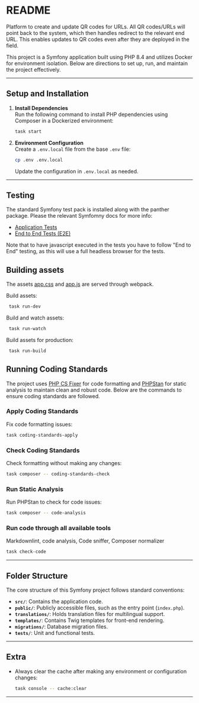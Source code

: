 # README

Platform to create and update QR codes for URLs. All QR codes/URLs will point back to the system, which then
handles redirect to the relevant end URL. This enables updates to QR codes even after they are deployed in
the field.

This project is a Symfony application built using PHP 8.4 and utilizes Docker for environment isolation.
Below are directions to set up, run, and maintain the project effectively.

---

## Setup and Installation

1. **Install Dependencies**  
   Run the following command to install PHP dependencies using Composer in a Dockerized environment:

   ```bash
   task start
   ```

2. **Environment Configuration**  
   Create a `.env.local` file from the base `.env` file:

   ```bash
   cp .env .env.local
   ```

   Update the configuration in `.env.local` as needed.

---

## Testing

The standard Symfony test pack is installed along with the panther package. Please the relevant Symfomny
docs for more info:
* [Application Tests](https://symfony.com/doc/current/testing.html#application-tests)
* [End to End Tests (E2E)](https://symfony.com/doc/current/testing/end_to_end.html)

Note that to have javascript executed in the tests you have to follow "End to End" testing, as this will
use a full headless browser for the tests.

## Building assets

The assets [app.css](/assets/styles/app.css) and [app.js](/assets/app.js) are served through webpack.

Build assets:

  ```bash
   task run-dev
   ```

Build and watch assets:

  ```bash
   task run-watch
   ```

Build assets for production:

  ```bash
   task run-build
   ```

## Running Coding Standards

The project uses [PHP CS Fixer](https://cs.symfony.com/) for code formatting and [PHPStan](https://phpstan.org/) for static
analysis to maintain clean and robust code. Below are the commands to ensure coding standards are followed.

### Apply Coding Standards

Fix code formatting issues:

```bash
task coding-standards-apply
```

### Check Coding Standards

Check formatting without making any changes:

```bash
task composer -- coding-standards-check
```

### Run Static Analysis

Run PHPStan to check for code issues:

```bash
task composer -- code-analysis
```

### Run code through all available tools

Markdownlint, code analysis, Code sniffer, Composer normalizer

```bash
task check-code
```

---

## Folder Structure

The core structure of this Symfony project follows standard conventions:

- **`src/`**: Contains the application code.
- **`public/`**: Publicly accessible files, such as the entry point (`index.php`).
- **`translations/`**: Holds translation files for multilingual support.
- **`templates/`**: Contains Twig templates for front-end rendering.
- **`migrations/`**: Database migration files.
- **`tests/`**: Unit and functional tests.

---

## Extra

- Always clear the cache after making any environment or configuration changes:

  ```bash
  task console -- cache:clear
  ```

---

